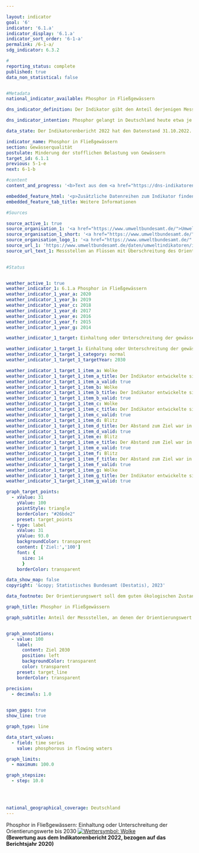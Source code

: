 ```yaml
---

layout: indicator    
goal: '6'    
indicator: '6.1.a'    
indicator_display: '6.1.a'    
indicator_sort_order: '6-1-a'    
permalink: /6-1-a/    
sdg_indicator: 6.3.2    

#
reporting_status: complete    
published: true    
data_non_statistical: false    


#Metadata    
national_indicator_available: Phosphor in Fließgewässern    

dns_indicator_definition: Der Indikator gibt den Anteil derjenigen Messstellen an, an denen die gewässertypischen Orientierungswerte des guten ökologischen Zustands für Phosphor in Fließgewässern eingehalten werden.    

dns_indicator_intention: Phosphor gelangt in Deutschland heute etwa je zur Hälfte aus der Landwirtschaft und aus Städten (kommunale Kläranlagen und Regenwasserabläufe) in die Fließgewässer. Es ist neben der Belastung durch Nitrat einer der Gründe, warum es in Flüssen, Seen und Meeren zu einer Überversorgung mit Nährstoffen (Eutrophierung) kommt. Folgen davon sind Algenwachstum, Sauerstoffarmut bis hin zum Fischsterben oder zum Aufkommen giftiger Blaualgen. Daher wurde als Ziel für das Jahr 2030&nbsp;festgelegt, dass die gewässertypischen Orientierungswerte, die in der Oberflächengewässerverordnung angegeben sind, an allen Messstellen eingehalten oder unterschritten werden.    

data_state: Der Indikatorenbericht 2022 hat den Datenstand 31.10.2022. Die Daten auf dieser Plattform werden regelmäßig aktualisiert, sodass online aktuellere Daten verfügbar sein können als im <a href="https://dns-indikatoren.de/facts_publications/">Indikatorenbericht 2022</a> veröffentlicht.    

indicator_name: Phosphor in Fließgewässern    
section: Gewässerqualität    
postulate: Minderung der stofflichen Belastung von Gewässern    
target_id: 6.1.1    
previous: 5-1-e    
next: 6-1-b    

#content     
content_and_progress: '<b>Text aus dem <a href="https://dns-indikatoren.de/facts_publications/">Indikatorenbericht 2022&nbsp;</a></b><br><br>Phosphor gelangt im Regelfall durch den Eintrag von Phosphaten in Gewässer. Die Phosphorbelastung der Flüsse wird von den Bundesländern im Rahmen der Überwachung zur EG-Wasserrahmenrichtlinie gemessen. Für den Indikator werden die Daten des Überblicksmessnetzes genutzt, das aus etwa 250&nbsp;Messstellen besteht. Die Messstellen wurden meist in den Hauptströmen der großen Flüsse und an Einmündungen bedeutender Nebengewässer eingerichtet. Die Zusammenstellung der Daten erfolgt durch das Umweltbundesamt nach Angaben der Bund/Länder-Arbeitsgemeinschaft Wasser (<abbr title="Bund/Länder-Arbeitsgemeinschaft Wasser" tabindex="0">LAWA</abbr>).<br><br>In den Indikator geht ein, ob der jeweils gültige Orientierungswert an einer gegebenen Messstelle im Jahresmittel eingehalten oder unterschritten wurde, jedoch nicht wie weit dieser bei einer Überschreitung verfehlt wurde. Die Angaben zu den einzelnen Messstellen werden zusammengefasst dargestellt. Entsprechend hängt der Wert des Indikators von der Anzahl und der Repräsentativität der Verteilung der Messstellen ab. Seen und andere Stillgewässer sind durch den Indikator nicht abgedeckt.<br><br>Da die Gewässertypen unterschiedlich empfindlich auf Nährstoffe wie Phosphor reagieren, gelten für die Messstellen unterschiedliche Orientierungswerte: Der überwiegende Teil der Fließgewässer hat den Orientierungswert 0,1&nbsp;Milligramm Phosphor pro Liter. Bei organisch geprägten Flüssen beträgt der Orientierungswert 0,15&nbsp;Milligramm pro Liter, bei Marschgewässern 0,3&nbsp;Milligramm pro Liter und bei tidebeeinflussten Übergangsgewässern 0,045&nbsp;Milligramm pro Liter.<br><br>Im Jahr 2020&nbsp;lag der Jahresmittelwert bei 41,7&nbsp;% der Messstellen an Flüssen unter dem Orientierungswert. 52,6&nbsp;% der Messstellen wiesen mittlere Konzentrationen, das heißt bis zum Doppelten des Orientierungswertes auf und 2,9&nbsp;% der Messstellen lagen im Bereich bis zum Vierfachen dieses Wertes (nicht in der Grafik dargestellt). Die übrigen 2,8&nbsp;% wiesen noch höhere Konzentrationen auf.<br><br>Im Zeitverlauf hat sich der Anteil der Messstellen, die den Orientierungswert einhalten, kontinuierlich erhöht und seit 1990&nbsp;mehr als verdoppelt. Der Prozentsatz der Messstellen mit Konzentrationen bis zum Doppelten des Orientierungswertes hat sich jedoch im gleichen Zeitraum fast verdreifacht. Im Gegenzug verzeichnete der Anteil von Messstellen mit noch höheren Werten seit Anfang der 1990er Jahre einen deutlichen Rückgang. Insbesondere die Einführung phosphatfreier Waschmittel und die Einführung von Grenzwerten für die Einleitung von geklärtem Abwasser haben die Belastung deutlich verringert.<br><br>Betrachtet man den durchschnittlichen Verlauf der letzten fünf Jahre, so hat sich der Indikator leicht positiv entwickelt. Das Ziel, den jeweils vorgegebenen Grenzwert an allen Messstellen einzuhalten, würde weiterhin deutlich verfehlt.<br><br>Die Indikatoren zu Phosphor- und Nitratgehalt (6.1.a und <a href="www.dnsTestEnvironment.github.io/dns-indicators/6-1-b">6.1.b</a>) decken zwei wesentliche Aspekte der Gewässerqualität ab. Daneben gibt es jedoch noch weitere Komponenten, wie zum Beispiel die Ausstattung der Gewässer mit naturnahen Lebensräumen und die Belastung mit Schadstoffen (wie Pflanzenschutzmittel, Metalle, Arzneimittel), die ebenfalls für die Gewässerqualität relevant sind.'    

embedded_feature_html: '<p>Zusätzliche Datenreihen zum Indikator finden Sie hier. (<a href="https://dnsTestEnvironment.github.io/dns-indicators/public/AddInfos/de/6_1_a.pdf" target="_blank" >Link zum PDF</a></p>)<br><small>Hinweis: Sie können sich das PDF-Dokument direkt in Ihrem Browser anzeigen lassen oder Sie laden das PDF-Dokumet herunter und öffnen es mit einem PDF-Reader Ihrer Wahl. Wir beraten Sie gerne.</small>'
embedded_feature_tab_title: Weitere Informationen    

#Sources    

source_active_1: true
source_organisation_1: '<a href="https://www.umweltbundesamt.de/">Umweltbundesamt nach Angaben der Bund/Länder Arbeitsgemeinschaft Wasser</a>'
source_organisation_1_short: '<a href="https://www.umweltbundesamt.de/" target="_blank">Umweltbundesamt nach Angaben der Bund/Länder Arbeitsgemeinschaft Wasser</a>'
source_organisation_logo_1: '<a href="https://www.umweltbundesamt.de/" target="_blank"><img src="www.dnsTestEnvironment.github.io/dns-indicators/public/OrgImgDe/uba.png" alt="Umweltbundesamt nach Angaben der Bund/Länder Arbeitsgemeinschaft Wasser" title=" Klicken Sie hier um zur Homepage der Organisation Umweltbundesamt nach Angaben der Bund/Länder Arbeitsgemeinschaft Wasser zu gelangen." style="height:60px; width:148px; border: transparent"/></a>'
source_url_1: 'https://www.umweltbundesamt.de/daten/umweltindikatoren/indikator-eutrophierung-von-fluessen-durch-phosphor'
source_url_text_1: Messstellen an Flüssen mit Überschreitung des Orientierungswertes für Gesamtphosphor
    

#Status    


weather_active_1: true
weather_indicator_1: 6.1.a Phosphor in Fließgewässern
weather_indicator_1_year_a: 2020
weather_indicator_1_year_b: 2019
weather_indicator_1_year_c: 2018
weather_indicator_1_year_d: 2017
weather_indicator_1_year_e: 2016
weather_indicator_1_year_f: 2015
weather_indicator_1_year_g: 2014

weather_indicator_1_target: Einhaltung oder Unterschreitung der gewässertypischen Orientierungswerte an allen Messstellen bis 2030

weather_indicator_1_target_1: Einhaltung oder Unterschreitung der gewässertypischen Orientierungswerte an allen Messstellen bis 2030
weather_indicator_1_target_1_category: normal
weather_indicator_1_target_1_targetYear: 2030

weather_indicator_1_target_1_item_a: Wolke
weather_indicator_1_target_1_item_a_title: Der Indikator entwickelte sich in 2020 zwar in die gewünschte Richtung auf das Ziel zu, bei Fortsetzung der Entwicklung wäre das Ziel im Zieljahr aber um mehr als 20 % der Differenz zwischen Zielwert und dem Wert aus 2020 verfehlt worden.
weather_indicator_1_target_1_item_a_valid: true
weather_indicator_1_target_1_item_b: Wolke
weather_indicator_1_target_1_item_b_title: Der Indikator entwickelte sich in 2019 zwar in die gewünschte Richtung auf das Ziel zu, bei Fortsetzung der Entwicklung wäre das Ziel im Zieljahr aber um mehr als 20 % der Differenz zwischen Zielwert und dem Wert aus 2019 verfehlt worden.
weather_indicator_1_target_1_item_b_valid: true
weather_indicator_1_target_1_item_c: Wolke
weather_indicator_1_target_1_item_c_title: Der Indikator entwickelte sich in 2018 zwar in die gewünschte Richtung auf das Ziel zu, bei Fortsetzung der Entwicklung wäre das Ziel im Zieljahr aber um mehr als 20 % der Differenz zwischen Zielwert und dem Wert aus 2018 verfehlt worden.
weather_indicator_1_target_1_item_c_valid: true
weather_indicator_1_target_1_item_d: Blitz
weather_indicator_1_target_1_item_d_title: Der Abstand zum Ziel war in 2017 konstant hoch oder hat sich vergrößert. Der Indikator entwickelte sich also nicht in die gewünschte Richtung.
weather_indicator_1_target_1_item_d_valid: true
weather_indicator_1_target_1_item_e: Blitz
weather_indicator_1_target_1_item_e_title: Der Abstand zum Ziel war in 2016 konstant hoch oder hat sich vergrößert. Der Indikator entwickelte sich also nicht in die gewünschte Richtung.
weather_indicator_1_target_1_item_e_valid: true
weather_indicator_1_target_1_item_f: Blitz
weather_indicator_1_target_1_item_f_title: Der Abstand zum Ziel war in 2015 konstant hoch oder hat sich vergrößert. Der Indikator entwickelte sich also nicht in die gewünschte Richtung.
weather_indicator_1_target_1_item_f_valid: true
weather_indicator_1_target_1_item_g: Wolke
weather_indicator_1_target_1_item_g_title: Der Indikator entwickelte sich in 2014 zwar in die gewünschte Richtung auf das Ziel zu, bei Fortsetzung der Entwicklung wäre das Ziel im Zieljahr aber um mehr als 20 % der Differenz zwischen Zielwert und dem Wert aus 2014 verfehlt worden.
weather_indicator_1_target_1_item_g_valid: true    

graph_target_points:
  - xValue: 31
    yValue: 100
    pointStyle: triangle
    borderColor: "#26bde2"
    preset: target_points
  - type: label
    xValue: 31
    yValue: 93.0
    backgroundColor: transparent
    content: ['Ziel:','100']
    font: {
      size: 14
      }
    borderColor: transparent    

data_show_map: false    
copyright: '&copy; Statistisches Bundesamt (Destatis), 2023'    

data_footnote: Der Orientierungswert soll dem guten ökologischen Zustand des Gewässertyps entsprechen, welcher in Anhang 7&nbsp;der Novelle der Oberflächengewässserverordnung veröffentlicht ist. Der überwiegende Teil der Fließgewässer hat den Zielwert 0,1&nbsp;<abbr title="Milligramm pro Liter" tabindex="0">mg/l</abbr> P. Bei organisch geprägten Flüssen ist der Zielwert 0,15&nbsp;<abbr title="Milligramm pro Liter" tabindex="0">mg/l</abbr> P, bei Marschgewässern 0,3&nbsp;<abbr title="Milligramm pro Liter" tabindex="0">mg/l</abbr> P und bei tidebeeinflussten Übergangsgewässern 0,045&nbsp;<abbr title="Milligramm pro Liter" tabindex="0">mg/l</abbr> P.    

graph_title: Phosphor in Fließgewässern    

graph_subtitle: Anteil der Messstellen, an denen der Orientierungswert des guten ökologischen Zustands für Gesamt-Phosohor eingehalten wird    


graph_annotations:
  - value: 100
    label:
      content: Ziel 2030
      position: left
      backgroundColor: transparent
      color: transparent
    preset: target_line
    borderColor: transparent    

precision: 
  - decimals: 1.0
        

span_gaps: true    
show_line: true    

graph_type: line    

data_start_values: 
  - field: time series
    value: phosphorous in flowing waters    

graph_limits: 
  - maximum: 100.0    

graph_stepsize: 
  - step: 10.0
        

            

national_geographical_coverage: Deutschland        
---
```



<div>
  <div class="my-header">
    <label class="default">Phosphor in Fließgewässern: Einhaltung oder Unterschreitung der Orientierungswerte bis 2030
      <a href="www.dnsTestEnvironment.github.io/dns-indicators/status"><img src="https://g205sdgs.github.io/sdg-indicators/public/Wettersymbole/Wolke.png" title="Der Indikator entwickelte sich in 2020 zwar in die gewünschte Richtung auf das Ziel zu, bei Fortsetzung der Entwicklung wäre das Ziel im Zieljahr aber um mehr als 20 % der Differenz zwischen Zielwert und dem Wert aus 2020 verfehlt worden." alt="Wettersymbol: Wolke"/>
      </a>
    </label>
  </div>
</div>
<div class="my-header-note">
  <label class="default"><b>(Bewertung aus dem Indikatorenbericht 2022, bezogen auf das Berichtsjahr 2020)
  </b></label>
</div>